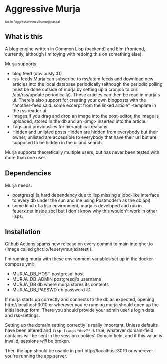 # Aggressive Murja 
<sup><sub>(as in "aggressiivinen viinimurjapaska)</sub></sup>

## What is this 
A blog engine written in Common Lisp (backend) and Elm (frontend, currently, although I'm toying with redoing this on something else). 

Murja supports:
- blog feed (obviously :D)
- rss-feeds 
  Murja can subscribe to rss/atom feeds and download new articles into the local database periodically (although the periodic polling must be done outside of murja by setting up a cronjob to curl /api/rss/update periodically). These articles can then be read in murja's ui. There's also support for creating your own blogposts with the "another-feed said: some excerpt from the linked article" -template in the rss reader ui.
- images 
  If you drag and drop an image into the post-editor, the image is uploaded, stored in the db and an &lt;img&gt; inserted into the article.
- Tags and previouslies 
  for hierarchical reasons.
- Hidden and unlisted posts 
  Hidden are hidden from everybody but their owner, unlisted are accessible to everybody that have their url but are supposed to be hidden in the ui and search.
  
Murja supports theoretically multiple users, but has never been tested with more than one user.

## Dependencies
Murja needs:
- postgresql (a hard dependency due to lisp missing a jdbc-like interface to every db under the sun and me using Postmodern as the db api)
- some kind of a lisp environment, murja is developed and run in feuerx.net inside sbcl but I don't know why this wouldn't work in other lisps.

## Installation
Github Actions spams new release on every commit to main into ghcr.io (image called ghcr.io/feuery/murja:latest ).

I'm running murja with these environment variables set up in the docker-compose yml:
- MURJA_DB_HOST
  postgresql host 
- MURJA_DB_ADMIN
  postgresql's username 
- MURJA_DB
  db where murja stores its contents 
- MURJA_DB_PASSWD
  db password :D 
  
If murja starts up correctly and connects to the db as expected, opening http://localhost:3010 or wherever you're running murja should open up the initial setup form. 
There you should provide your admin user's login data and rss-settings.

Setting up the domain setting correctly is really important. Unless defaults have been altered and `lisp-fixup:*dev?*` is true, whatever domain-field contains will be sent in the session cookies' Domain field, and if this value is invalid, sessions _will_ be broken.

Then the app should be usable in port http://localhost:3010 or wherever you're running the app server.
